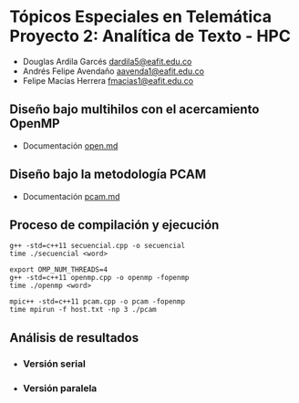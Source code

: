 # Tópicos Especiales en Telemática Proyecto 2: Analítica de Texto - HPC

- Douglas Ardila Garcés dardila5@eafit.edu.co
- Andrés Felipe Avendaño aavenda1@eafit.edu.co
- Felipe Macías Herrera fmacias1@eafit.edu.co

## Diseño bajo multihilos con el acercamiento OpenMP

- Documentación [open.md](openmp.md)

## Diseño bajo la metodología PCAM

- Documentación [pcam.md](pcam.md)

## Proceso de compilación y ejecución
    g++ -std=c++11 secuencial.cpp -o secuencial
    time ./secuencial <word>
    
    export OMP_NUM_THREADS=4
    g++ -std=c++11 openmp.cpp -o openmp -fopenmp
    time ./openmp <word>
    
    mpic++ -std=c++11 pcam.cpp -o pcam -fopenmp
    time mpirun -f host.txt -np 3 ./pcam

## Análisis de resultados
- ### Versión serial
- ### Versión paralela
